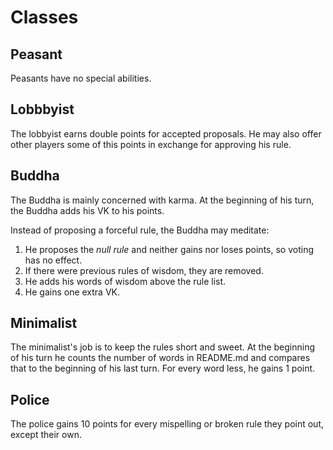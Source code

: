 # Classes

## Peasant

Peasants have no special abilities.

## Lobbbyist

The lobbyist earns double points for accepted proposals. He may also offer other players
some of this points in exchange for approving his rule.

## Buddha

The Buddha is mainly concerned with karma. At the beginning of his turn, the Buddha adds his VK to his points.

Instead of proposing a forceful rule, the Buddha may meditate:

1. He proposes the *null rule* and neither gains nor loses points, so voting has no effect.
2. If there were previous rules of wisdom, they are removed.
3. He adds his words of wisdom above the rule list.
4. He gains one extra VK.

## Minimalist

The minimalist's job is to keep the rules short and sweet. At the beginning of
his turn he counts the number of words in README.md and compares that to the beginning
of his last turn. For every word less, he gains 1 point.

## Police

The police gains 10 points for every mispelling or broken rule they point out, except their own.

